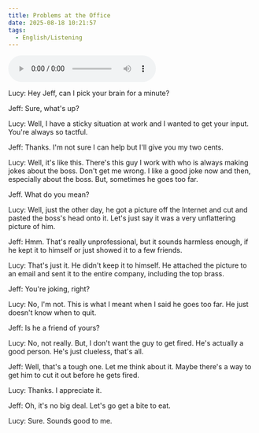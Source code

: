 ```yaml
---
title: Problems at the Office
date: 2025-08-18 10:21:57
tags:
  - English/Listening
---
```

<audio controls src="https://cx-onedrive.pages.dev/api/raw?path=/Polyglot/ESLPod/015-problems-at-the-office.mp3"></audio>

Lucy: Hey Jeff, can I pick your brain for a minute?

Jeff: Sure, what's up?

Lucy: Well, I have a sticky situation at work and I wanted to get your input. You're always so tactful.

Jeff: Thanks. I'm not sure I can help but I'll give you my two cents.

Lucy: Well, it's like this. There's this guy I work with who is always making jokes about the boss. Don't get me wrong. I like a good joke now and then, especially about the boss. But, sometimes he goes too far.

Jeff. What do you mean?

Lucy: Well, just the other day, he got a picture off the Internet and cut and pasted the boss's head onto it. Let's just say it was a very unflattering picture of him.

Jeff: Hmm. That's really unprofessional, but it sounds harmless enough, if he kept it to himself or just showed it to a few friends.

Lucy: That's just it. He didn't keep it to himself. He attached the picture to an email and sent it to the entire company, including the top brass.

Jeff: You're joking, right?

Lucy: No, I'm not. This is what I meant when I said he goes too far. He just doesn't know when to quit.

Jeff: Is he a friend of yours?

Lucy: No, not really. But, I don't want the guy to get fired. He's actually a good person. He's just clueless, that's all.

Jeff: Well, that's a tough one. Let me think about it. Maybe there's a way to get him to cut it out before he gets fired.

Lucy: Thanks. I appreciate it.

Jeff: Oh, it's no big deal. Let's go get a bite to eat.

Lucy: Sure. Sounds good to me.
